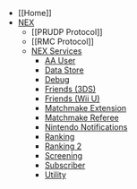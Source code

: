 * [[Home]]
* [NEX](NEX-Overview-(Game-Servers))
  * [[PRUDP Protocol]]
  * [[RMC Protocol]]
  * [NEX Services](NEX-Protocols)
    * [AA User](AA-User-Protocol)
    * [Data Store](Data-Store-Protocol)
    * [Debug](Debug-Protocol)
    * [Friends (3DS)](Friends-Protocol-(3DS))
    * [Friends (Wii U)](Friends-Protocol-(Wii-U))
    * [Matchmake Extension](Matchmake-Extension-Protocol)
    * [Matchmake Referee](Matchmake-Referee-Protocol)
    * [Nintendo Notifications](Nintendo-Notification-Protocol)
    * [Ranking](Ranking-Protocol)
    * [Ranking 2](Ranking-Protocol-2)
    * [Screening](Screening-Protocol)
    * [Subscriber](Subscriber-Protocol)
    * [Utility](Utility-Protocol)